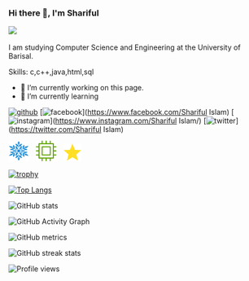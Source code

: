 ### Hi there 👋, I'm Shariful
![](https://pbs.twimg.com/profile_banners/1494586089788502020/1645173181/1080x360)

I am studying Computer Science and Engineering at the University of Barisal.


Skills: c,c++,java,html,sql

- 🔭 I’m currently working on this page. 
- 🌱 I’m currently learning 


[<img src='https://cdn.jsdelivr.net/npm/simple-icons@3.0.1/icons/github.svg' alt='github' height='40'>](https://github.com/Shariful159)  [<img src='https://cdn.jsdelivr.net/npm/simple-icons@3.0.1/icons/facebook.svg' alt='facebook' height='40'>](https://www.facebook.com/Shariful Islam)  [<img src='https://cdn.jsdelivr.net/npm/simple-icons@3.0.1/icons/instagram.svg' alt='instagram' height='40'>](https://www.instagram.com/Shariful Islam/)  [<img src='https://cdn.jsdelivr.net/npm/simple-icons@3.0.1/icons/twitter.svg' alt='twitter' height='40'>](https://twitter.com/Shariful Islam)  

<a href='https://archiveprogram.github.com/'><img src='https://raw.githubusercontent.com/acervenky/animated-github-badges/master/assets/acbadge.gif' width='40' height='40'></a> <a href='https://docs.github.com/en/developers'><img src='https://raw.githubusercontent.com/acervenky/animated-github-badges/master/assets/devbadge.gif' width='40' height='40'></a> <a href='https://stars.github.com/'><img src='https://raw.githubusercontent.com/acervenky/animated-github-badges/master/assets/starbadge.gif' width='35' height='35'></a> 

[![trophy](https://github-profile-trophy.vercel.app/?username=Shariful159)](https://github.com/ryo-ma/github-profile-trophy)

[![Top Langs](https://github-readme-stats.vercel.app/api/top-langs/?username=Shariful159)](https://github.com/anuraghazra/github-readme-stats)

![GitHub stats](https://github-readme-stats.vercel.app/api?username=Shariful159&show_icons=true&count_private=true)  

![GitHub Activity Graph](https://activity-graph.herokuapp.com/graph?username=Shariful159)  

![GitHub metrics](https://metrics.lecoq.io/Shariful159)  

![GitHub streak stats](https://github-readme-streak-stats.herokuapp.com/?user=Shariful159)  

![Profile views](https://gpvc.arturio.dev/Shariful159)  
